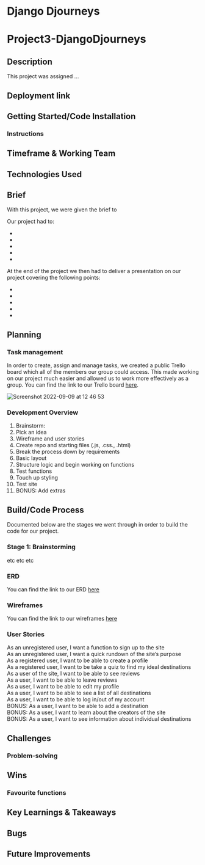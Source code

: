 # Django Djourneys

# Project3-DjangoDjourneys

## Description

This project was assigned ...

## Deployment link




## Getting Started/Code Installation

### Instructions



## Timeframe & Working Team


## Technologies Used



## Brief

With this project, we were given the brief to 

Our project had to:

-
-
-
-
-

At the end of the project we then had to deliver a presentation on our project covering the following points:

-
-
-
-
-

## Planning

### Task management  

In order to create, assign and manage tasks, we created a public Trello board which all of the members our group could access. This made working on our project much easier and allowed us to work more effectively as a group. You can find the link to our Trello board [here](https://trello.com/b/BjeZaJ0E/rate-my-cat).

![Screenshot 2022-09-09 at 12 46 53](https://media.git.generalassemb.ly/user/44781/files/518d6b93-92a0-493b-8d0a-33add6ebed95)

### Development Overview

1. Brainstorm:
2. Pick an idea
3. Wireframe and user stories
4. Create repo and starting files (.js, .css., .html)
5. Break the process down by requirements
6. Basic layout
7. Structure logic and begin working on functions
8. Test functions
9. Touch up styling
10. Test site
11. BONUS: Add extras

## Build/Code Process

Documented below are the stages we went through in order to build the code for our project.  

### Stage 1: Brainstorming  

etc
etc
etc

### ERD

You can find the link to our ERD [here](https://git.generalassemb.ly/alex-sasha-ward/RateMyCat/blob/a3ae43f2f5e76c60127c7b5af1a83c0d83f1be7f/ERDs/RateMyCat%20ERD%20Final.pdf)

### Wireframes

You can find the link to our wireframes [here](https://git.generalassemb.ly/alex-sasha-ward/RateMyCat/blob/8c10dd626513ff39705da146a9542ff4496579a5/Wireframe.png)

### User Stories

As an unregistered user, I want a function to sign up to the site  
As an unregistered user, I want a quick rundown of the site’s purpose  
As a registered user, I want to be able to create a profile  
As a registered user, I want to be take a quiz to find my ideal destinations  
As a user of the site, I want to be able to see reviews  
As a user, I want to be able to leave reviews  
As a user, I want to be able to edit my profile  
As a user, I want to be able to see a list of all destinations  
As a user, I want to be able to log in/out of my account  
BONUS: As a user, I want to be able to add a destination  
BONUS: As a user, I want to learn about the creators of the site  
BONUS: As a user, I want to see information about individual destinations 

## Challenges

### Problem-solving  


## Wins

### Favourite functions


## Key Learnings & Takeaways


## Bugs


## Future Improvements

